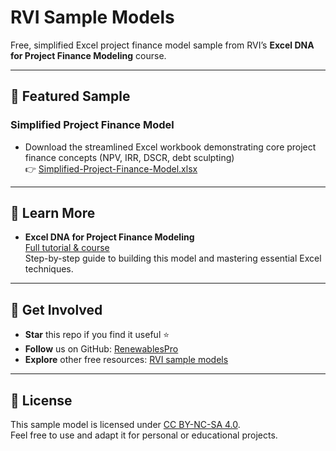 # RVI Sample Models

Free, simplified Excel project finance model sample from RVI’s **Excel DNA for Project Finance Modeling** course.

---

## 🎁 Featured Sample

### Simplified Project Finance Model

- Download the streamlined Excel workbook demonstrating core project finance concepts (NPV, IRR, DSCR, debt sculpting)  
  👉 [Simplified-Project-Finance-Model.xlsx](./Simplified-Project-Finance-Model.xlsx)

---

## 📖 Learn More

- **Excel DNA for Project Finance Modeling**  
  [Full tutorial & course](https://courses.renewablesvaluationinstitute.com/excel-dna-for-project-finance-modeling)  
  Step-by-step guide to building this model and mastering essential Excel techniques.

---

## 🚀 Get Involved

- **Star** this repo if you find it useful ⭐  
- **Follow** us on GitHub: [RenewablesPro](https://github.com/RenewablesPro)  
- **Explore** other free resources: [RVI sample models](https://github.com/RenewablesPro/rvi-sample-models)

---

## 📄 License

This sample model is licensed under [CC BY-NC-SA 4.0](LICENSE).  
Feel free to use and adapt it for personal or educational projects.
